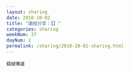 ```yaml
---
layout: sharing
date: 2018-10-02
title: "讀經分享：【】"
categories: sharing
weekNum: 37
dayNum: 2
permalink: /sharing/2018-10-02-sharing.html
---
```


`錢斌傳道`
